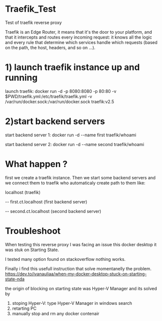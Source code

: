 # Traefik_Test
Test of traefik reverse proxy

Traefik is an Edge Router, it means that it's the door to your platform, and that it intercepts and routes every incoming request: it knows all the logic and every rule that determine which services handle which requests (based on the path, the host, headers, and so on ...).

# 1) launch traefik instance up and running
launch traefik: docker run -d -p 8080:8080 -p 80:80 -v $PWD/traefik.yml:/etc/traefik/traefik.yml -v /var/run/docker.sock:/var/run/docker.sock traefik:v2.5 

# 2)start backend servers
start backend server 1: docker run -d --name first traefik/whoami

start backend server 2: docker run -d --name second traefik/whoami

# What happen ?

first we create a traefik instance.
Then we start some backend servers and we connect them to traefik who automaticaly create path to them like:

localhost (traefik)
 
 -- first.ct.localhost (first backend server)
 
 -- second.ct.localhost (second backend server)
 
 
 # Troubleshoot
 
 When testing this reverse proxy
 I was facing an issue this docker desktop it was stuk on Starting State.
 
 I tested many option found on stackoverflow nothing works. 
 
 Finally i find this usefull instruction that solve momentanelly the problem.
 https://dev.to/ivanauliaa/when-my-docker-desktop-stuck-on-starting-state-nda
 
 the origin of blocking on starting state was Hyper-V Manager and its solved by
 
 1) stoping Hyper-V: type Hyper-V Manager in windows search
 2) retarting PC
 3) manually stop and rm any docker contenair
 
